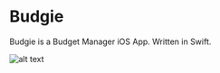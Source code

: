 # Budgie

Budgie is a Budget Manager iOS App. Written in Swift.

![alt text](https://github.com/angieshu/Budgie/tree/master/img/intro_budgie.gif)
